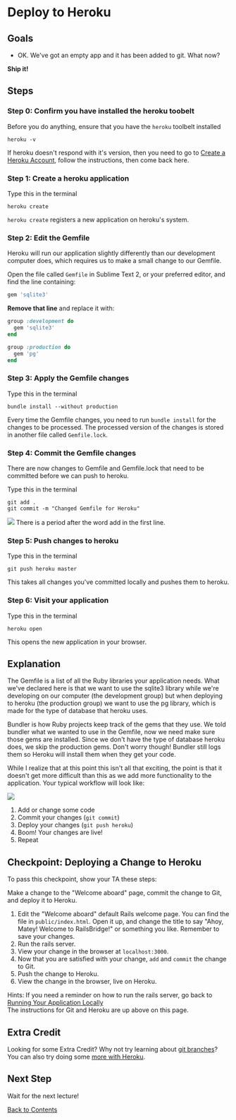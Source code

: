 # Deploy to Heroku

## Goals
* OK. We've got an empty app and it has been added to git. What now?

**Ship it!**

## Steps

### Step 0: Confirm you have installed the heroku toobelt

Before you do anything, ensure that you have the `heroku` toolbelt installed

```text
heroku -v
```

If heroku doesn't respond with it's version, then you need to go to [Create a Heroku Account](/installfest/create_a_heroku_account),
follow the instructions, then come back here.

### Step 1: Create a heroku application

Type this in the terminal

```text
heroku create
```

`heroku create` registers a new application on heroku's system.


### Step 2: Edit the Gemfile

Heroku will run our application slightly differently than our development computer does, which requires us to make a
small change to our Gemfile.

Open the file called `Gemfile` in Sublime Text 2, or your preferred editor, and find the line containing:

```ruby
gem 'sqlite3'
```

**Remove that line** and replace it with:

```ruby
group :development do
  gem 'sqlite3'
end

group :production do
  gem 'pg'
end
```


### Step 3: Apply the Gemfile changes

Type this in the terminal

```text
bundle install --without production
```

Every time the Gemfile changes, you need to run `bundle install` for the changes to be processed. The processed version
of the changes is stored in another file called `Gemfile.lock`.


### Step 4: Commit the Gemfile changes

There are now changes to Gemfile and Gemfile.lock that need to be committed before we can push to heroku.

Type this in the terminal

```text
git add .
git commit -m "Changed Gemfile for Heroku"
```

![](/images/info.png) There is a period after the word add in the first line.


### Step 5: Push changes to heroku

Type this in the terminal

```text
git push heroku master
```

This takes all changes you've committed locally and pushes them to heroku.


### Step 6: Visit your application

Type this in the terminal

```text
heroku open
```

This opens the new application in your browser.


## Explanation

The Gemfile is a list of all the Ruby libraries your application needs. What we've declared here is that we want to
use the sqlite3 library while we're developing on our computer (the development group) but when deploying to heroku
(the production group) we want to use the pg library, which is made for the type of database that heroku uses.

Bundler is how Ruby projects keep track of the gems that they use. We told bundler what we wanted to use in the Gemfile,
now we need make sure those gems are installed. Since we don't have the type of database heroku does, we skip the
production gems. Don't worry though! Bundler still logs them so Heroku will install them when they get your code.

While I realize that at this point this isn't all that exciting, the point is that it doesn't get more difficult than
this as we add more functionality to the application. Your typical workflow will look like:

<img src="/images/curriculum/workflow.png" class="thumbnail"></img>

1. Add or change some code
1. Commit your changes (`git commit`)
1. Deploy your changes (`git push heroku`)
1. Boom! Your changes are live!
1. Repeat

## Checkpoint: Deploying a Change to Heroku

To pass this checkpoint, show your TA these steps:

Make a change to the "Welcome aboard" page, commit the change to Git, and deploy it to Heroku.

1. Edit the "Welcome aboard" default Rails welcome page. 
  You can find the file in `public/index.html`. 
  Open it up, and change the title to say "Ahoy, Matey! Welcome to RailsBridge!" or something you like.
  Remember to save your changes.
2. Run the rails server.
3. View your change in the browser at `localhost:3000`.
4. Now that you are satisfied with your change, `add` and `commit` the change to Git.
5. Push the change to Heroku.
6. View the change in the browser, live on Heroku.

Hints:
If you need a reminder on how to run the rails server, go back to [Running Your Application Locally](/curriculum/running_your_application_locally)  
The instructions for Git and Heroku are up above on this page.

## Extra Credit
Looking for some Extra Credit? Why not try learning about [git branches](extra_credit/02_git_branches)? You can also try doing some [more with Heroku](extra_credit/03_more_heroku).

## Next Step

Wait for the next lecture!

[Back to Contents](/curriculum/curriculum_toc)
